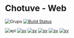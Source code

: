 # Chotuve - Web

![Grupo](https://img.shields.io/badge/grupo-11-blue) [![Build Status](https://travis-ci.com/santiagomariani/chotuve-web-front.svg?token=JK2YBuuGjqNcqiY3N6nH&branch=master)](https://travis-ci.com/github/santiagomariani/chotuve-web-front)

![api](https://img.shields.io/badge/api-v0.1-blueviolet)
[![sv](https://img.shields.io/badge/view-app%20sv-important)](https://github.com/Franco-Giordano/chotuve-appserver)
[![sv](https://img.shields.io/badge/view-media%20sv-important)](https://github.com/sebalogue/chotuve-mediaserver)
[![sv](https://img.shields.io/badge/view-web%20front-important)](https://github.com/santiagomariani/chotuve-web-front)
[![sv](https://img.shields.io/badge/view-auth%20sv-important)](https://github.com/santiagomariani/chotuve-auth-server)
[![sv](https://img.shields.io/badge/view-android-important)](https://github.com/javier2409/Chotuve-Android)
